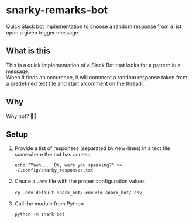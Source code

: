 # snarky-remarks-bot
Quick Slack bot implementation to choose a random response from a list upon a given trigger message.

## What is this
This is a quick implementation of a Slack Bot that looks for a pattern in a message.  
When it finds an occurence, it will comment a random response taken from a predefined text file and start a/comment on the thread.

## Why
Why not? 🤔🤔

## Setup
1. Provide a list of responses (separated by new-lines) in a text file somewhere the bot has access.

    `echo "Yawn.... Oh, were you speaking?" >> ~/.config/snarky_responses.txt`

2. Create a `.env` file with the proper configuration values

    `cp .env.default snark_bot/.env`
    `vim snark_bot/.env`

3. Call the module from Python

    `python -m snark_bot`

